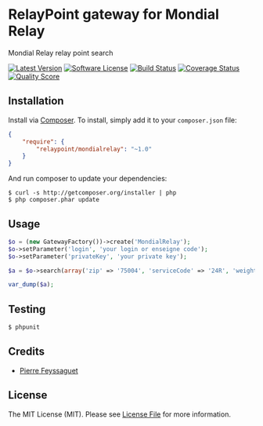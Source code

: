 RelayPoint gateway for Mondial Relay
======

Mondial Relay relay point search

[![Latest Version](https://img.shields.io/github/release/pfeyssaguet/relaypoint-mondialrelay.svg?style=flat-square)](https://github.com/pfeyssaguet/relaypoint-mondialrelay/releases)
[![Software License](https://img.shields.io/badge/license-MIT-brightgreen.svg?style=flat)](LICENSE.md)
[![Build Status](https://img.shields.io/travis/pfeyssaguet/relaypoint-mondialrelay/master.svg?style=flat-square)](https://travis-ci.org/pfeyssaguet/relaypoint-mondialrelay)
[![Coverage Status](https://img.shields.io/scrutinizer/coverage/g/pfeyssaguet/relaypoint-mondialrelay.svg?style=flat-square)](https://scrutinizer-ci.com/g/pfeyssaguet/relaypoint-mondialrelay/code-structure)
[![Quality Score](https://img.shields.io/scrutinizer/g/pfeyssaguet/relaypoint-mondialrelay.svg?style=flat-square)](https://scrutinizer-ci.com/g/pfeyssaguet/relaypoint-mondialrelay)

## Installation

Install via [Composer](http://getcomposer.org/). To install, simply add it
to your `composer.json` file:

```json
{
    "require": {
        "relaypoint/mondialrelay": "~1.0"
    }
}
```

And run composer to update your dependencies:

    $ curl -s http://getcomposer.org/installer | php
    $ php composer.phar update

## Usage

``` php
$o = (new GatewayFactory())->create('MondialRelay');
$o->setParameter('login', 'your login or enseigne code');
$o->setParameter('privateKey', 'your private key');

$a = $o->search(array('zip' => '75004', 'serviceCode' => '24R', 'weight' => 12000));

var_dump($a);
```

## Testing

``` bash
$ phpunit
```

## Credits

- [Pierre Feyssaguet](https://github.com/pfeyssaguet)

## License

The MIT License (MIT). Please see [License File](LICENSE.md) for more information.
